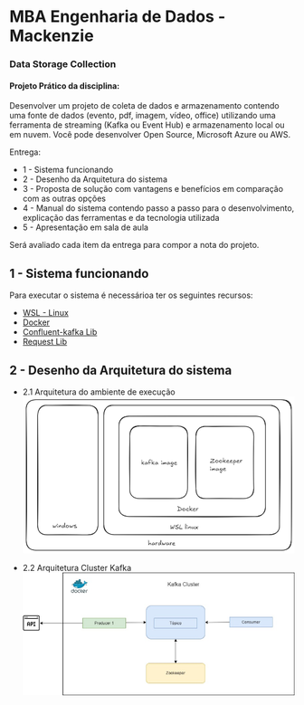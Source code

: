 # MBA Engenharia de Dados - Mackenzie

### Data Storage Collection

#### Projeto Prático da disciplina:

Desenvolver um projeto de coleta de dados e armazenamento contendo uma fonte de dados (evento, pdf, imagem, vídeo, office) utilizando uma ferramenta de streaming (Kafka ou Event Hub) e armazenamento local ou em nuvem.
Você pode desenvolver Open Source, Microsoft Azure ou AWS. 

Entrega:
- 1 - Sistema funcionando
- 2 - Desenho da Arquitetura do sistema 
- 3 - Proposta de solução com vantagens e benefícios em comparação com as outras opções 
- 4 - Manual do sistema contendo passo a passo para o desenvolvimento, explicação das ferramentas e da tecnologia utilizada
- 5 - Apresentação em sala de aula

Será avaliado cada item da entrega para compor a nota do projeto.

## 1 - Sistema funcionando
Para executar o sistema é necessárioa ter os seguintes recursos:

- [WSL - Linux](https://learn.microsoft.com/pt-br/windows/wsl/about)
- [Docker](https://docs.docker.com/get-started/docker-overview/)
- [Confluent-kafka Lib](https://pypi.org/project/confluent-kafka/)
- [Request Lib](https://pypi.org/project/requests/)

## 2 - Desenho da Arquitetura do sistema

- 2.1 Arquitetura do ambiente de execução
    ![Arquitetura Execução](./img/Arquitetura%20de%20execução.png)

- 2.2 Arquitetura Cluster Kafka
![Kafka Cluster](./img/kafka-arch.jpg)


